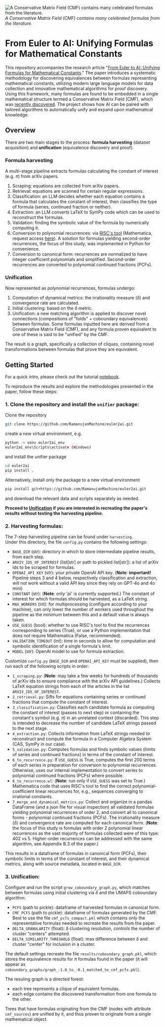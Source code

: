 ![A Conservative Matrix Field (CMF) contains many celebrated formulas from the literature.](image.png)
*A Conservative Matrix Field (CMF) contains many celebrated formulas from the literature.*

# From Euler to AI: Unifying Formulas for Mathematical Constants

This repository accompanies the research article "[From Euler to AI: Unifying Formulas for Mathematical Constants](https://arxiv.org/abs/2502.17533)."
The paper introduces a systematic methodology for discovering equivalences between formulas representing mathematical constants,
utilizing modern large language models for data collection and innovative mathematical algorithms for proof discovery.
Using this framework, many formulas are found to be embedded in a single mathematical structure termed a Conservative Matrix Field (CMF), which was [recently discovered](https://www.pnas.org/doi/10.1073/pnas.2321440121).
The project shows how AI can be paired with tailored algorithms to automatically unify and expand upon mathematical knowledge.

## Overview

There are two main stages to the process: **formula harvesting** (dataset acquisition) and **unification** (equivalence discovery and proof).

### Formula harvesting

A multi-stage pipeline extracts formulas calculating the constant of interest (e.g. $\pi$) from arXiv papers.

1. Scraping: equations are collected from arXiv papers.
2. Retrieval: equations are scanned for certain regular expressions.
3. Classification: an LLM decides whether each equation contains a formula that calculates the constant of interest, then classifies the type of formula (series, continued fraction or neither).
4. Extraction: an LLM converts LaTeX to SymPy code which can be used to reconstruct the formulas.
5. Validation: finding the symbolic value of the formula by numerically computing it.
6. Conversion to polynomial recurrences: via [RISC's tool](https://risc.jku.at/sw/guess/) (Mathematica, request access [here](https://www3.risc.jku.at/research/combinat/software/ergosum/installation.html#download)). A solution for formulas yielding second-order recurrences, the focus of this study, was implemented in Python for convenience.  
7. Conversion to canonical form: recurrences are normalized to have integer coefficient polynomials and simplified. Second-order recurrences are converted to polynomial continued fractions (PCFs).

### Unification

Now represented as polynomial recurrences, formulas undergo:  
1. Computation of dynamical metrics: the irrationality measure ($\delta$) and convergence rate are calculated.
2. Initial clustering: based on the $\delta$ metric.
3. Unification: a new matching algorithm is applied to discover novel connections (compositions of "folds" + coboundary equivalences) between formulas. Some formulas inputted here are derived from a Conservative Matrix Field (CMF), and any formula proven equivalent to one of these is said to be "unified" by the CMF.

The result is a graph, specifically a collection of cliques, containing novel transformations between formulas that prove they are equivalent.  

## Getting Started

For a quick intro, please check out the tutorial [notebook](https://colab.research.google.com/drive/13EC9hwEhoA_xvEu_7p_9wbIl2QjDknqC?usp=sharing).

To reproduce the results and explore the methodologies presented in the paper, follow these steps:

### 1. Clone the repository and install the `unifier` package:  
   Clone the repository
   ```bash
   git clone https://github.com/RamanujanMachine/euler2ai.git
   ```
   create a new virtual environment, e.g.
   ```bash
   python -m venv euler2ai_env  
   euler2ai_env\Scripts\activate (Windows)
   ```
   and install the unifier package
   ```bash
   cd euler2ai
   pip install .
   ``` 
   Alternatively, install only the package to a new virtual environment  
   ```bash
   pip install git+https://github.com/RamanujanMachine/euler2ai.git
   ```
   and download the relevant data and scripts separately as needed.

**Proceed to [Unification](#3-unification) if you are interested in recreating the paper's results without testing the harvesting pipeline.**

### 2. Harvesting formulas:  
   The 7-step harvesting pipeline can be found under `harvesting`.  
   Under this directory, the file `config.py` contains the following settings:  
   - `BASE_DIR` (str): directory in which to store intermediate pipeline results, from each step.  
   - `ARXIV_IDS_OF_INTEREST` (list[str] or path to pickled list[str]): a list of arXiv ids to be scraped for formulas.  
   - `OPENAI_API_KEY` (str): your private OpenAI API key. (**Note**: **important!** Pipeline steps 3 and 4 below, respectively classification and extraction, will not work without a valid API key since they rely on GPT-4o and 4o mini)  
   - `CONSTANT` (str): (**Note**: only 'pi' is currently supported.) The constant of interest for which formulas should be harvested, as a LaTeX string. 
   - `MAX_WORKERS` (int): for multiprocessing (configure according to your machine), can only lower the number of workers used throughout the pipeline as the minimum between this and a default value is always taken.
   - `USE_GUESS` (bool): whether to use RISC's tool to find the recurrences corresponding to series (True), or use a Python implementation that does not require Mathematica (False, recommended).
   - `VALIDATION_TIMEOUT` (int): time in seconds to allow for computation and symbolic identification of a single formula's limit.
   - `MODEL` (str): OpenAI model to use for formula extraction.

   Customize `config.py` (`BASE_DIR` and `OPENAI_API_KEY` must be supplied), then run each of the following scripts in order:
   - `1_scraping.py`: (**Note**: may take a few weeks for hundreds of thousands of arXiv ids to ensure compliance with the arXiv API guidelines.) Collects LaTeX equation strings from each of the articles in the list `ARXIV_IDS_OF_INTEREST`.  
   - `2_retrieval.py`: Sifts for equations containing series or continued fractions that compute the constant of interest.
   - `3_classification.py`: Classifies each candidate formula as computing the constant of interest (passes to next step) or containing the constant's symbol (e.g. $\pi$) in an unrelated context (discarded). This step is intended to decrease the number of candidate LaTeX strings passed to the next stage.  
   - `4_extraction.py`: Collects information from LaTeX strings needed to reconstruct and compute the formula in a Computer Algebra System (CAS, SymPy in our case).
   - `5_validation.py`: Computes formulas and finds symbolic values (limits of series and continued fractions) in terms of the constant of interest.
   - `6_to_recurrence.py`: If `USE_GUESS` is True, computes the first 200 terms of each series in preparation for conversion to polynomial recurrences. Otherwise, uses our internal implementation to convert series to polynomial continued fractions (PCFs) where possible.
   - `6_to_recurrence.wl`: (**Note**: run only if `USE_GUESS` was set to True.) Mathematica code that uses RISC's tool to find the correct polynomial-coefficient linear recurrences for, e.g., sequences converging to irrational constants.
   - `7_merge_and_dynamical_metrics.py`: Collect and organize in a pandas DataFrame (and a json file for visual inspection) all validated formulas yielding polynomial recurrences of order 2, and convert all to canonical forms - polynomial continued fractions (PCFs). The irrationality measure ($\delta$) and convergence rate are computed for each canonical form. (**Note**: the focus of this study is formulas with order 2 polynomial linear recurrences as the vast majority of formulas collected were of this type: 402 vs 5. Higher-order recurrences can be addressed with the same algorithm, see Appendix B.3 of the paper.)  

   This results in a dataframe of formulas in canonical form (PCFs), their symbolic limits in terms of the constant of interest, and their dynamical metrics, along with source metadata, located in `BASE_DIR`.  

### 3. Unification:
Configure and run the script `grow_coboundary_graph.py`, which matches between formulas using initial clustering via $\delta$ and the UMAPS coboundary algorithm:  
   - `PCFS` (path to pickle): dataframe of harvested formulas in canonical form.  
   - `CMF_PCFS` (path to pickle): dataframe of formulas generated by the CMF. Best to use the file `cmf_pcfs_compact.pkl` which contains only the representative formulas needed to recreate the results from the paper.
   - `DELTA_GRANULARITY` (float): $\delta$ clustering resolution, controls the number of cluster "centers" attempted.
   - `DELTA_SIMILARITY_THRESHOLD` (float): max difference between $\delta$ and cluster "center" for inclusion in a cluster.  

The default settings recreate the file `results/coboundary_graph.pkl`, which stores the equivalence results for $\pi$ formulas found in the paper (it will appear as `coboundary_graphs/graph_-1.0_to_-0.1_matched_to_cmf_pcfs.pkl`).  

The resuling graph is a directed forest:  
   - each tree represents a clique of equivalent formulas.
   - each edge contains the discovered transformation from one formula to the other.

Trees that have formulas originating from the CMF (nodes with attribute `cmf_sources`) are unified by it, and thus proven to originate from a single mathematical object.
